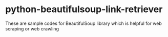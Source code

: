 # python-beautifulsoup-link-retriever
These are sample codes for BeautifulSoup library which is helpful for web scraping or web crawling
